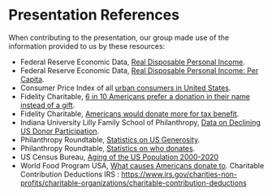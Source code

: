 # Presentation References

When contributing to the presentation, our group made use of the information provided to us by these resources:
- Federal Reserve Economic Data, [Real Disposable Personal Income](https://fred.stlouisfed.org/series/DSPIC96 "Market Analysis").
- Federal Reserve Economic Data, [Real Disposable Personal Income: Per Capita](https://fred.stlouisfed.org/series/A229RX0 "Market Analysis").
- Consumer Price Index of all [urban consumers in United States](https://www.statista.com/statistics/190974/unadjusted-consumer-price-index-of-all-urban-consumers-in-the-us-since-1992/ "Market Analysis").
- Fidelity Charitable, [6 in 10 Americans prefer a donation in their name instead of a gift](https://www.fidelitycharitable.org/about-us/news/six-in-ten-americans-prefer-donation-to-charity-instead-of-gift.html "Consumer Benefits").
- Fidelity Charitable, [Americans would donate more for tax benefit](https://www.fidelitycharitable.org/about-us/news/study-finds-64-percent-of-donors-want-to-give-more.html "Consumer Benefits").
- Indiana University Lilly Family School of Philanthropy, [Data on Declining US Donor Participation](https://scholarworks.iupui.edu/server/api/core/bitstreams/f5f188c8-285e-4ddd-ab10-6da930d82c6f/content "Market Analysis").
- Philanthropy Roundtable, [Statistics on US Generosity](https://www.philanthropyroundtable.org/almanac/statistics-on-u-s-generosity/ "Market Analysis").
- Philanthropy Roundtable, [Statistics on who donates](https://www.philanthropyroundtable.org/almanac/who-gives-most-to-charity/#:~:text=People%20with%20means%2C%20as%20you,of%20available%20income%2C%20that%20is "Market Analysis").
- US Census Bureau, [Aging of the US Population 2000-2020](https://www.census.gov/library/stories/2023/05/aging-united-states-population-fewer-children-in-2020.html "Market Analysis")
- World Food Program USA, [What causes Americans donate to](https://www.wfpusa.org/articles/why-americans-donate-what-motivates-people-to-give-and-what-causes-do-they-give-to/ "Consumer Benedits").
Charitable Contribution Deductions IRS : https://www.irs.gov/charities-non-profits/charitable-organizations/charitable-contribution-deductions
